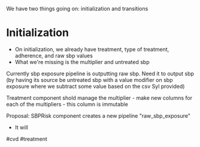 We have two things going on: initialization and transitions

# Initialization
- On initialization, we already have treatment, type of treatment, adherence, and raw sbp values
- What we're missing is the multiplier and untreated sbp

Currently sbp exposure pipeline is outputting raw sbp. Need it to output sbp (by having its source be untreated sbp with a value modifier on sbp exposure where we subtract some value based on the csv Syl provided)

Treatment component shold manage the multiplier - make new columns for each of the multipliers - this column is immutable

Proposal: SBPRisk component creates a new pipeline "raw_sbp_exposure"
- It will 

#cvd #treatment 